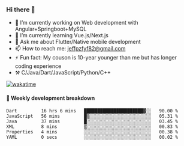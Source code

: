 ### Hi there 👋

- 🔭 I’m currently working on Web development with Angular+Springboot+MySQL
- 🌱 I’m currently learning Vue.js/Next.js
- 💬 Ask me about Flutter/Native mobile development
- 📫 How to reach me: jeffpzfyf82@gmail.com
- ⚡ Fun fact: My couson is 10-year younger than me but has longer coding experience
- ⚒️ C/Java/Dart/JavaScript/Python/C++


[![wakatime](https://wakatime.com/badge/user/382c7b70-226f-4509-aedd-02fe766c9d23.svg)](https://wakatime.com/@382c7b70-226f-4509-aedd-02fe766c9d23)

#### 📝 Weekly development breakdown

<!--START_SECTION:waka-->

```text
Dart         16 hrs 6 mins   ██████████████████████▓░░   90.00 %
JavaScript   56 mins         █▒░░░░░░░░░░░░░░░░░░░░░░░   05.31 %
Java         37 mins         █░░░░░░░░░░░░░░░░░░░░░░░░   03.45 %
XML          8 mins          ▒░░░░░░░░░░░░░░░░░░░░░░░░   00.83 %
Properties   4 mins          ░░░░░░░░░░░░░░░░░░░░░░░░░   00.38 %
YAML         0 secs          ░░░░░░░░░░░░░░░░░░░░░░░░░   00.02 %
```

<!--END_SECTION:waka-->
